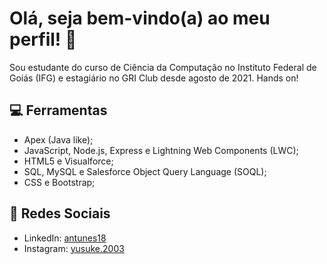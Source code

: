 # Olá, seja bem-vindo(a) ao meu perfil! 👋

Sou estudante do curso de Ciência da Computação no Instituto Federal de Goiás (IFG) e estagiário no GRI Club desde agosto de 2021. Hands on!

## :computer: Ferramentas

- Apex (Java like); 
- JavaScript, Node.js, Express e Lightning Web Components (LWC);
- HTML5 e Visualforce; 
- SQL, MySQL e Salesforce Object Query Language (SOQL);
- CSS e Bootstrap;

## :link: Redes Sociais

- LinkedIn: [antunes18](https://www.linkedin.com/in/antunes18/)
- Instagram: [yusuke.2003](https://www.instagram.com/yusuke.2003/)
